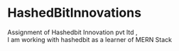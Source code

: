 # HashedBitInnovations
Assignment of Hashedbit Innovation pvt ltd ,<br>
I am working with hashedbit as a learner of MERN Stack  
